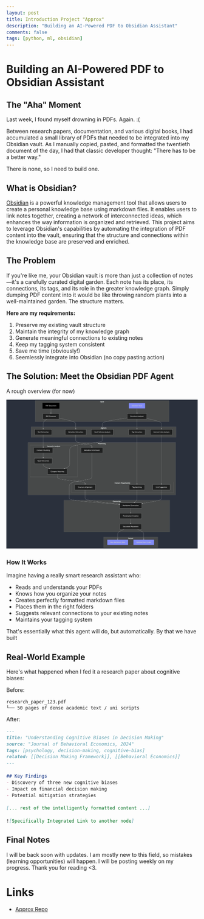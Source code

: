 ```yaml
---
layout: post
title: Introduction Project "Approx" 
description: "Building an AI-Powered PDF to Obsidian Assistant"
comments: false
tags: [python, ml, obsidian]
---
```


# Building an AI-Powered PDF to Obsidian Assistant

## The "Aha" Moment

Last week, I found myself drowning in PDFs. Again. :(

Between research papers, documentation, and various digital books, I had accumulated a small library of PDFs that needed to be integrated into my Obsidian vault. As I manually copied, pasted, and formatted the twentieth document of the day, I had that classic developer thought: "There has to be a better way."

There is none, so I need to build one. 

## What is Obsidian? 

[Obsidian](https://obsidian.md/) is a powerful knowledge management tool that allows users to create a personal knowledge base using markdown files. It enables users to link notes together, creating a network of interconnected ideas, which enhances the way information is organized and retrieved. This project aims to leverage Obsidian's capabilities by automating the integration of PDF content into the vault, ensuring that the structure and connections within the knowledge base are preserved and enriched.

## The Problem

If you're like me, your Obsidian vault is more than just a collection of notes—it's a carefully curated digital garden. Each note has its place, its connections, its tags, and its role in the greater knowledge graph. Simply dumping PDF content into it would be like throwing random plants into a well-maintained garden. The structure matters.

**Here are my requirements:**

1. Preserve my existing vault structure
2. Maintain the integrity of my knowledge graph
3. Generate meaningful connections to existing notes
4. Keep my tagging system consistent
5. Save me time (obviously!)
6. Seemlessly integrate into Obsidian (no copy pasting action)


## The Solution: Meet the Obsidian PDF Agent

A rough overview (for now)

![Mermaid Diagramm for Approx](/assets/images/blog/mermaid-diagram.png)
### How It Works

Imagine having a really smart research assistant who:
- Reads and understands your PDFs
- Knows how you organize your notes
- Creates perfectly formatted markdown files
- Places them in the right folders
- Suggests relevant connections to your existing notes
- Maintains your tagging system

That's essentially what this agent will do, but automatically. By that we have built 

## Real-World Example

Here's what happened when I fed it a research paper about cognitive biases:

Before:
```
research_paper_123.pdf
└── 50 pages of dense academic text / uni scripts
```

After:
```markdown
---
title: "Understanding Cognitive Biases in Decision Making"
source: "Journal of Behavioral Economics, 2024"
tags: [psychology, decision-making, cognitive-bias]
related: [[Decision Making Framework]], [[Behavioral Economics]]
---

## Key Findings
- Discovery of three new cognitive biases
- Impact on financial decision making
- Potential mitigation strategies

[... rest of the intelligently formatted content ...]

![Specifically Integrated Link to another node]

```

## Final Notes

I will be back soon with updates. I am mostly new to this field, so mistakes (learning opportunities) will happen. I will be posting weekly on my progress. Thank you for reading <3.


# Links 

- [Approx Repo](https://github.com/100xA/approx)